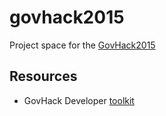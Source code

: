 # govhack2015
Project space for the [GovHack2015](http://www.govhack.org/govhack-2015/)

## Resources

* GovHack Developer [toolkit](http://govhack-toolkit.readthedocs.org/)

